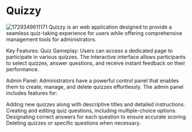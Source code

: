 # Quizzy
![1729349611171](https://github.com/user-attachments/assets/b9cd7d3c-0010-4ca8-b4ae-fb2b75a89e72)
Quizzy is an web application designed to provide a seamless quiz-taking experience for users while offering comprehensive management tools for administrators.

Key Features:
Quiz Gameplay: Users can access a dedicated page to participate in various quizzes. The interactive interface allows participants to select quizzes, answer questions, and receive instant feedback on their performance.

Admin Panel: Administrators have a powerful control panel that enables them to create, manage, and delete quizzes effortlessly. The admin panel includes features for:

  Adding new quizzes along with descriptive titles and detailed instructions.
  Creating and editing quiz questions, including multiple-choice options.
  Designating correct answers for each question to ensure accurate scoring.
  Deleting quizzes or specific questions when necessary.

